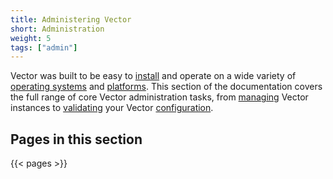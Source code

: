 ```yaml
---
title: Administering Vector
short: Administration
weight: 5
tags: ["admin"]
---
```


Vector was built to be easy to [install] and operate on a wide variety of [operating systems][os] and [platforms]. This section of the documentation covers the full range of core Vector administration tasks, from [managing] Vector instances to [validating] your Vector [configuration].

## Pages in this section

{{< pages >}}

[configuration]: /docs/reference/configuration
[install]: /docs/setup/installation
[managing]: /docs/administration/management
[os]: /docs/setup/installation/operating-systems
[platforms]: /docs/setup/installation/platforms
[validating]: /docs/administration/validating
